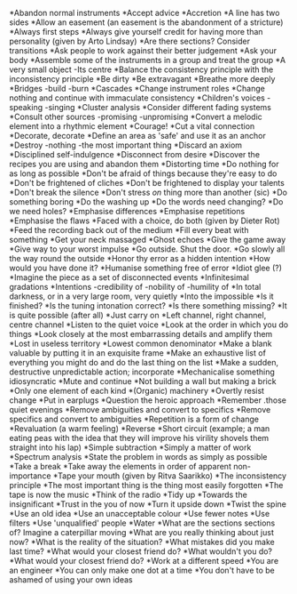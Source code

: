 *Abandon normal instruments
*Accept advice
*Accretion
*A line has two sides
*Allow an easement (an easement is the abandonment of a stricture)
*Always first steps
*Always give yourself credit for having more than personality (given by Arto Lindsay)
*Are there sections? Consider transitions
*Ask people to work against their better judgement
*Ask your body
*Assemble some of the instruments in a group and treat the group
*A very small object -Its centre
*Balance the consistency principle with the inconsistency principle
*Be dirty
*Be extravagant
*Breathe more deeply
*Bridges -build -burn
*Cascades
*Change instrument roles
*Change nothing and continue with immaculate consistency
*Children's voices -speaking -singing
*Cluster analysis
*Consider different fading systems
*Consult other sources -promising -unpromising
*Convert a melodic element into a rhythmic element
*Courage!
*Cut a vital connection
*Decorate, decorate
*Define an area as 'safe' and use it as an anchor
*Destroy -nothing -the most important thing
*Discard an axiom
*Disciplined self-indulgence
*Disconnect from desire
*Discover the recipes you are using and abandon them
*Distorting time
*Do nothing for as long as possible
*Don't be afraid of things because they're easy to do
*Don't be frightened of cliches
*Don't be frightened to display your talents
*Don't break the silence
*Don't stress *on* thing more than another (sic)
*Do something boring
*Do the washing up
*Do the words need changing?
*Do we need holes?
*Emphasise differences
*Emphasise repetitions
*Emphasise the flaws
*Faced with a choice, do both (given by Dieter Rot)
*Feed the recording back out of the medium
*Fill every beat with something
*Get your neck massaged
*Ghost echoes
*Give the game away
*Give way to your worst impulse
*Go outside. Shut the door.
*Go slowly all the way round the outside
*Honor thy error as a hidden intention
*How would you have done it?
*Humanise something free of error
*Idiot glee (?)
*Imagine the piece as a set of disconnected events
*Infinitesimal gradations
*Intentions -credibility of -nobility of -humility of
*In total darkness, or in a very large room, very quietly
*Into the impossible
*Is it finished?
*Is the tuning intonation correct?
*Is there something missing?
*It is quite possible (after all)
*Just carry on
*Left channel, right channel, centre channel
*Listen to the quiet voice
*Look at the order in which you do things
*Look closely at the most embarrassing details and amplify them
*Lost in useless territory
*Lowest common denominator
*Make a blank valuable by putting it in an exquisite frame
*Make an exhaustive list of everything you might do and do the last thing on the list
*Make a sudden, destructive unpredictable action; incorporate
*Mechanicalise something idiosyncratic
*Mute and continue
*Not building a wall but making a brick
*Only one element of each kind
*(Organic) machinery
*Overtly resist change
*Put in earplugs
*Question the heroic approach
*Remember .those quiet evenings
*Remove ambiguities and convert to specifics
*Remove specifics and convert to ambiguities
*Repetition is a form of change
*Revaluation (a warm feeling)
*Reverse
*Short circuit (example; a man eating peas with the idea that they will improve his virility shovels them straight into his lap)
*Simple subtraction
*Simply a matter of work
*Spectrum analysis
*State the problem in words as simply as possible
*Take a break
*Take away the elements in order of apparent non-importance
*Tape your mouth (given by Ritva Saarikko)
*The inconsistency principle
*The most important thing is the thing most easily forgotten
*The tape is now the music
*Think of the radio
*Tidy up
*Towards the insignificant
*Trust in the you of now
*Turn it upside down
*Twist the spine
*Use an old idea
*Use an unacceptable colour
*Use fewer notes
*Use filters
*Use 'unqualified' people
*Water
*What are the sections sections of? Imagine a caterpillar moving
*What are you really thinking about just now?
*What is the reality of the situation?
*What mistakes did you make last time?
*What would your closest friend do?
*What wouldn't you do?
*What would your closest friend do?
*Work at a different speed
*You are an engineer
*You can only make one dot at a time
*You don't have to be ashamed of using your own ideas